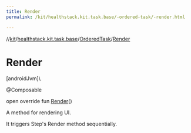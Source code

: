 ```yaml
---
title: Render
permalink: /kit/healthstack.kit.task.base/-ordered-task/-render.html

---
```

//[kit](../../../index.html)/[healthstack.kit.task.base](../index.html)/[OrderedTask](index.html)/[Render](-render.html)



# Render



[androidJvm]\




@Composable



open override fun [Render](-render.html)()



A method for rendering UI.



It triggers Step's Render method sequentially.




